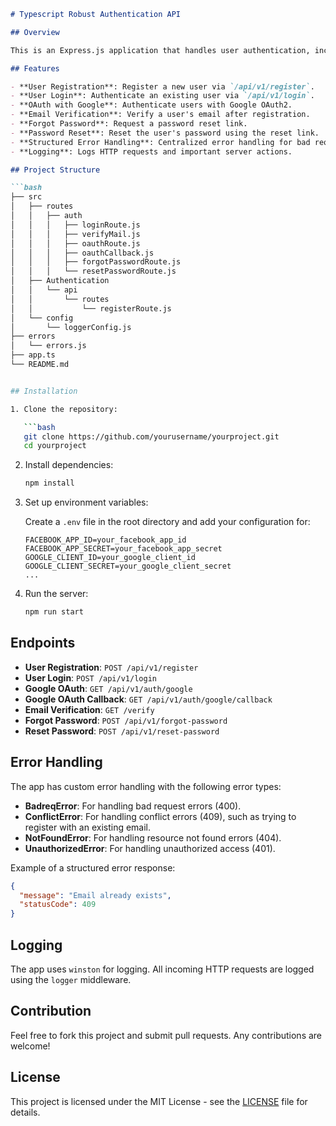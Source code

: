 ```markdown
# Typescript Robust Authentication API

## Overview

This is an Express.js application that handles user authentication, including registration, login, OAuth (Google), email verification, and password reset functionalities. The app uses middlewares like `passport` for OAuth authentication and includes structured error handling for handling common issues such as bad requests, unauthorized access, and conflicts like duplicate email registration.

## Features

- **User Registration**: Register a new user via `/api/v1/register`.
- **User Login**: Authenticate an existing user via `/api/v1/login`.
- **OAuth with Google**: Authenticate users with Google OAuth2.
- **Email Verification**: Verify a user's email after registration.
- **Forgot Password**: Request a password reset link.
- **Password Reset**: Reset the user's password using the reset link.
- **Structured Error Handling**: Centralized error handling for bad requests, conflicts, and unauthorized access.
- **Logging**: Logs HTTP requests and important server actions.

## Project Structure

```bash
├── src
│   ├── routes
│   │   ├── auth
│   │   │   ├── loginRoute.js
│   │   │   ├── verifyMail.js
│   │   │   ├── oauthRoute.js
│   │   │   ├── oauthCallback.js
│   │   │   ├── forgotPasswordRoute.js
│   │   │   └── resetPasswordRoute.js
│   ├── Authentication
│   │   └── api
│   │       └── routes
│   │           └── registerRoute.js
│   └── config
│       └── loggerConfig.js
├── errors
│   └── errors.js
├── app.ts
└── README.md


## Installation

1. Clone the repository:

   ```bash
   git clone https://github.com/yourusername/yourproject.git
   cd yourproject
   ```

2. Install dependencies:

   ```bash
   npm install
   ```

3. Set up environment variables:

   Create a `.env` file in the root directory and add your configuration for:
   ```
   FACEBOOK_APP_ID=your_facebook_app_id
   FACEBOOK_APP_SECRET=your_facebook_app_secret
   GOOGLE_CLIENT_ID=your_google_client_id
   GOOGLE_CLIENT_SECRET=your_google_client_secret
   ...
   ```

4. Run the server:

   ```bash
   npm run start
   ```

## Endpoints

- **User Registration**: `POST /api/v1/register`
- **User Login**: `POST /api/v1/login`
- **Google OAuth**: `GET /api/v1/auth/google`
- **Google OAuth Callback**: `GET /api/v1/auth/google/callback`
- **Email Verification**: `GET /verify`
- **Forgot Password**: `POST /api/v1/forgot-password`
- **Reset Password**: `POST /api/v1/reset-password`

## Error Handling

The app has custom error handling with the following error types:

- **BadreqError**: For handling bad request errors (400).
- **ConflictError**: For handling conflict errors (409), such as trying to register with an existing email.
- **NotFoundError**: For handling resource not found errors (404).
- **UnauthorizedError**: For handling unauthorized access (401).

Example of a structured error response:

```json
{
  "message": "Email already exists",
  "statusCode": 409
}
```

## Logging

The app uses `winston` for logging. All incoming HTTP requests are logged using the `logger` middleware.

## Contribution

Feel free to fork this project and submit pull requests. Any contributions are welcome!

## License

This project is licensed under the MIT License - see the [LICENSE](LICENSE) file for details.
```
